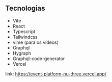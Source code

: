 ## Tecnologias
- Vite
- React
- Typescript
- Tailwindcss
- vime (para os vídeos)
- Graphql
- Hygraph
- Graphql-code-generator
- Vercel

link: https://event-platform-nu-three.vercel.app/
